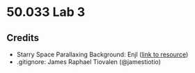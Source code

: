 # 50.033 Lab 3

## Credits
- Starry Space Parallaxing Background: Enjl ([link to resource](https://enjl.itch.io/background-starry-space))
- .gitignore: James Raphael Tiovalen (@jamestiotio)
